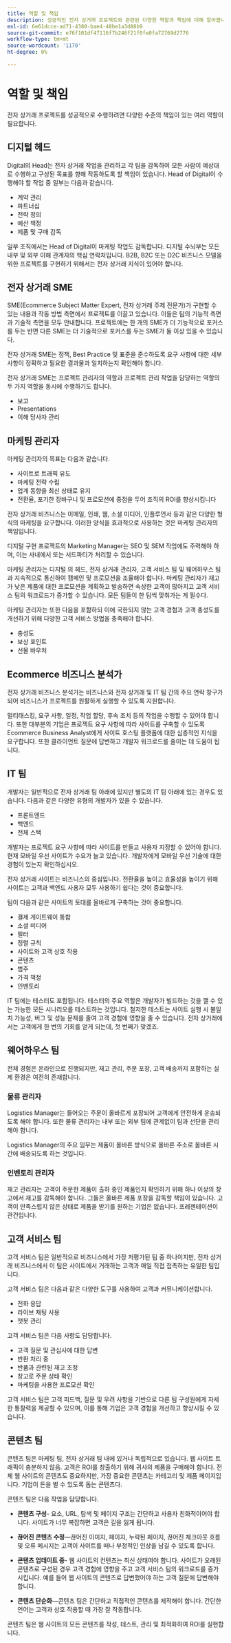 ```yaml
---
title: 역할 및 책임
description: 성공적인 전자 상거래 프로젝트와 관련된 다양한 역할과 책임에 대해 알아봅니다.
exl-id: 6e61dcce-ad71-4380-bae4-48be1a3d88b9
source-git-commit: e76f101df47116f7b246f21f0fe0fa72769d2776
workflow-type: tm+mt
source-wordcount: '1170'
ht-degree: 0%

---
```


# 역할 및 책임

전자 상거래 프로젝트를 성공적으로 수행하려면 다양한 수준의 책임이 있는 여러 역할이 필요합니다.

## 디지털 헤드

Digital의 Head는 전자 상거래 작업을 관리하고 각 팀을 감독하여 모든 사람이 예상대로 수행하고 구상된 목표를 향해 작동하도록 할 책임이 있습니다. Head of Digital이 수행해야 할 작업 중 일부는 다음과 같습니다.

- 계약 관리
- 파트너십
- 전략 정의
- 예산 책정
- 제품 및 구매 감독

일부 조직에서는 Head of Digital이 마케팅 작업도 감독합니다. 디지털 수뇌부는 모든 내부 및 외부 이해 관계자의 핵심 연락처입니다. B2B, B2C 또는 D2C 비즈니스 모델을 위한 프로젝트를 구현하기 위해서는 전자 상거래 지식이 있어야 합니다.

## 전자 상거래 SME

SME(Ecommerce Subject Matter Expert, 전자 상거래 주제 전문가)가 구현할 수 있는 내용과 작동 방법 측면에서 프로젝트를 이끌고 있습니다. 이들은 팀의 기능적 측면과 기술적 측면을 모두 안내합니다. 프로젝트에는 한 개의 SME가 더 기능적으로 포커스를 두는 반면 다른 SME는 더 기술적으로 포커스를 두는 SME가 둘 이상 있을 수 있습니다.

전자 상거래 SME는 정책, Best Practice 및 표준을 준수하도록 요구 사항에 대한 세부 사항이 정확하고 필요한 결과물과 일치하는지 확인해야 합니다.

전자 상거래 SME는 프로젝트 관리자의 역할과 프로젝트 관리 작업을 담당하는 역할의 두 가지 역할을 동시에 수행하기도 합니다.

- 보고
- Presentations
- 이해 당사자 관리

## 마케팅 관리자

마케팅 관리자의 목표는 다음과 같습니다.

- 사이트로 트래픽 유도
- 마케팅 전략 수립
- 업계 동향을 최신 상태로 유지
- 전환율, 포기한 장바구니 및 프로모션에 중점을 두어 조직의 ROI를 향상시킵니다

전자 상거래 비즈니스는 이메일, 인쇄, 웹, 소셜 미디어, 인플루언서 등과 같은 다양한 형식의 마케팅을 요구합니다. 이러한 양식을 효과적으로 사용하는 것은 마케팅 관리자의 책임입니다.

디지털 구현 프로젝트의 Marketing Manager는 SEO 및 SEM 작업에도 주력해야 하며, 이는 사내에서 또는 서드파티가 처리할 수 있습니다.

마케팅 관리자는 디지털 의 헤드, 전자 상거래 관리자, 고객 서비스 팀 및 웨어하우스 팀과 지속적으로 통신하여 캠페인 및 프로모션을 조율해야 합니다. 마케팅 관리자가 재고가 낮은 제품에 대한 프로모션을 계획하고 발송하면 속상한 고객이 많아지고 고객 서비스 팀의 워크로드가 증가할 수 있습니다. 모든 팀들이 한 팀씩 맞춰가는 게 필수다.

마케팅 관리자는 또한 다음을 포함하되 이에 국한되지 않는 고객 경험과 고객 충성도를 개선하기 위해 다양한 고객 서비스 방법을 충족해야 합니다.

- 충성도
- 보상 포인트
- 선물 바우처

## Ecommerce 비즈니스 분석가

전자 상거래 비즈니스 분석가는 비즈니스와 전자 상거래 및 IT 팀 간의 주요 연락 창구가 되어 비즈니스가 프로젝트를 원활하게 실행할 수 있도록 지원합니다.

멀티태스킹, 요구 사항, 일정, 작업 할당, 후속 조치 등의 작업을 수행할 수 있어야 합니다. 또한 대부분의 기업은 프로젝트 요구 사항에 따라 사이트를 구축할 수 있도록 Ecommerce Business Analyst에게 사이트 호스팅 플랫폼에 대한 심층적인 지식을 요구합니다. 또한 클라이언트 질문에 답변하고 개발자 워크로드를 줄이는 데 도움이 됩니다.

## IT 팀

개발자는 일반적으로 전자 상거래 팀 아래에 있지만 별도의 IT 팀 아래에 있는 경우도 있습니다. 다음과 같은 다양한 유형의 개발자가 있을 수 있습니다.

- 프론트엔드
- 백엔드
- 전체 스택

개발자는 프로젝트 요구 사항에 따라 사이트를 만들고 사용자 지정할 수 있어야 합니다. 현재 모바일 우선 사이트가 수요가 늘고 있습니다. 개발자에게 모바일 우선 기술에 대한 경험이 있는지 확인하십시오.

전자 상거래 사이트는 비즈니스의 중심입니다. 전환율을 높이고 효율성을 높이기 위해 사이트는 고객과 백엔드 사용자 모두 사용하기 쉽다는 것이 중요합니다.

팀이 다음과 같은 사이트의 토대를 올바르게 구축하는 것이 중요합니다.

- 결제 게이트웨이 통합
- 소셜 미디어
- 필터
- 정렬 규칙
- 사이트와 고객 상호 작용
- 콘텐츠
- 범주
- 가격 책정
- 인벤토리

IT 팀에는 테스터도 포함됩니다. 테스터의 주요 역할은 개발자가 빌드하는 것을 깰 수 있는 가능한 모든 시나리오를 테스트하는 것입니다. 철저한 테스트는 사이트 실행 시 불일치 가능성, 버그 및 성능 문제를 줄여 고객 경험에 영향을 줄 수 있습니다. 전자 상거래에서는 고객에게 한 번의 기회를 얻게 되는데, 첫 번째가 맞겠죠.

## 웨어하우스 팀

전체 경험은 온라인으로 진행되지만, 재고 관리, 주문 포장, 고객 배송까지 포함하는 실제 환경은 여전히 존재합니다.

### 물류 관리자

Logistics Manager는 들어오는 주문이 올바르게 포장되어 고객에게 안전하게 운송되도록 해야 합니다. 또한 물류 관리자는 내부 또는 외부 팀에 관계없이 팀과 선단을 관리해야 합니다.

Logistics Manager의 주요 임무는 제품이 올바른 방식으로 올바른 주소로 올바른 시간에 배송되도록 하는 것입니다.

### 인벤토리 관리자

재고 관리자는 고객이 주문한 제품이 출하 중인 제품인지 확인하기 위해 하나 이상의 창고에서 재고를 감독해야 합니다. 그들은 올바른 제품 포장을 감독할 책임이 있습니다. 고객이 만족스럽지 않은 상태로 제품을 받기를 원하는 기업은 없습니다. 프레젠테이션이 관건입니다.

## 고객 서비스 팀

고객 서비스 팀은 일반적으로 비즈니스에서 가장 저평가된 팀 중 하나이지만, 전자 상거래 비즈니스에서 이 팀은 사이트에서 거래하는 고객과 매일 직접 접촉하는 유일한 팀입니다.

고객 서비스 팀은 다음과 같은 다양한 도구를 사용하여 고객과 커뮤니케이션합니다.

- 전화 응답
- 라이브 채팅 사용
- 챗봇 관리

고객 서비스 팀은 다음 사항도 담당합니다.

- 고객 질문 및 관심사에 대한 답변
- 반환 처리 중
- 반품과 관련된 재고 조정
- 창고로 주문 상태 확인
- 마케팅을 사용한 프로모션 확인

고객 서비스 팀은 고객 피드백, 질문 및 우려 사항을 기반으로 다른 팀 구성원에게 자세한 통찰력을 제공할 수 있으며, 이를 통해 기업은 고객 경험을 개선하고 향상시킬 수 있습니다.

## 콘텐츠 팀

콘텐츠 팀은 마케팅 팀, 전자 상거래 팀 내에 있거나 독립적으로 있습니다. 웹 사이트 트래픽이 충분하지 않음. 고객은 ROI를 창출하기 위해 귀사의 제품을 구매해야 합니다. 전체 웹 사이트의 콘텐츠도 중요하지만, 가장 중요한 콘텐츠는 카테고리 및 제품 페이지입니다. 기업이 돈을 벌 수 있도록 돕는 콘텐츠다.

콘텐츠 팀은 다음 작업을 담당합니다.

- **콘텐츠 구성**- 요소, URL, 탐색 및 페이지 구조는 간단하고 사용자 친화적이어야 합니다. 사이트가 너무 복잡하면 고객은 길을 잃게 됩니다.

- **끊어진 콘텐츠 수정**—끊어진 이미지, 페이지, 누락된 페이지, 끊어진 체크아웃 흐름 및 오류 메시지는 고객이 사이트를 떠나 부정적인 인상을 남길 수 있도록 합니다.

- **콘텐츠 업데이트 중**- 웹 사이트의 컨텐츠는 최신 상태여야 합니다. 사이트가 오래된 콘텐츠로 구성된 경우 고객 경험에 영향을 주고 고객 서비스 팀의 워크로드를 증가시킵니다. 예를 들어 웹 사이트의 콘텐츠로 답변했어야 하는 고객 질문에 답변해야 합니다.

- **콘텐츠 단순화**—콘텐츠 팀은 간단하고 직접적인 콘텐츠를 제작해야 합니다. 간단한 언어는 고객과 상호 작용할 때 가장 잘 작동합니다.

콘텐츠 팀은 웹 사이트의 모든 콘텐츠를 작성, 테스트, 관리 및 최적화하여 ROI를 실현합니다.

